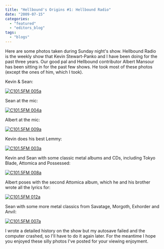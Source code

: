```yaml
---
title: "Hellbound's Origins #1: Hellbound Radio"
date: "2009-07-15"
categories: 
  - "featured"
  - "editors_blog"
tags: 
  - "blogs"
---
```


Here are some photos taken during Sunday night's show. Hellbound Radio is the weekly show that Kevin Stewart-Panko and I have been doing for the past three years. Our good pal and Hellbound contributor Albert Mansour has been sitting in for the past few shows. He took most of these photos (except the ones of him, which I took).

Kevin & Sean:

[![C101.5FM 005a](http://www.hellbound.ca/wp-content/uploads/2009/07/C101.5FM-005a1-300x225.jpg "C101.5FM 005a")](http://www.hellbound.ca/wp-content/uploads/2009/07/C101.5FM-005a1.jpg)

Sean at the mic:

[![C101.5FM 004a](http://www.hellbound.ca/wp-content/uploads/2009/07/C101.5FM-004a1-300x225.jpg "C101.5FM 004a")](http://www.hellbound.ca/wp-content/uploads/2009/07/C101.5FM-004a1.jpg)

Albert at the mic:

[![C101.5FM 009a](http://www.hellbound.ca/wp-content/uploads/2009/07/C101.5FM-009a1-300x225.jpg "C101.5FM 009a")](http://www.hellbound.ca/wp-content/uploads/2009/07/C101.5FM-009a1.jpg)

Kevin does his best Lemmy:

[![C101.5FM 003a](http://www.hellbound.ca/wp-content/uploads/2009/07/C101.5FM-003a1-300x225.jpg "C101.5FM 003a")](http://www.hellbound.ca/wp-content/uploads/2009/07/C101.5FM-003a1.jpg)

Kevin and Sean with some classic metal albums and CDs, including Tokyo Blade, Attomica and Possessed:

[![C101.5FM 008a](http://www.hellbound.ca/wp-content/uploads/2009/07/C101.5FM-008a2-300x225.jpg "C101.5FM 008a")](http://www.hellbound.ca/wp-content/uploads/2009/07/C101.5FM-008a2.jpg)

Albert poses with the second Attomica album, which he and his brother wrote all the lyrics for:

[![C101.5FM 012a](http://www.hellbound.ca/wp-content/uploads/2009/07/C101.5FM-012a1-225x300.jpg "C101.5FM 012a")](http://www.hellbound.ca/wp-content/uploads/2009/07/C101.5FM-012a1.jpg)

Sean with some more metal classics from Savatage, Morgoth, Exhorder and Anvil:

[![C101.5FM 007a](http://www.hellbound.ca/wp-content/uploads/2009/07/C101.5FM-007a1-300x225.jpg "C101.5FM 007a")](http://www.hellbound.ca/wp-content/uploads/2009/07/C101.5FM-007a1.jpg)

I wrote a detailed history on the show but my autosave failed and the computer crashed, so I'll have to do it again later. For the meantime I hope you enjoyed these silly photos I've posted for your viewing enjoyment.
